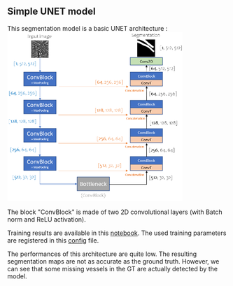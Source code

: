 ## **Simple UNET model** 
This segmentation model is a basic UNET architecture :    
<img src="https://github.com/DASILVAFARIATom/OASegmentation/blob/master/Images/SimpleUnet.png" width="400">

The block "ConvBlock" is made of two 2D convolutional layers (with Batch norm and ReLU activation).  
   
Training results are available in this [notebook](https://github.com/DASILVAFARIATom/OASegmentation/blob/master/SimpleUnet/main_ntbk.ipynb). The used training parameters are registered in this [config](https://github.com/DASILVAFARIATom/OASegmentation/blob/master/SimpleUnet/CONFIG.py) file.  
   
The performances of this architecture are quite low. The resulting segmentation maps are not as accurate as the ground truth. However, we can see that some missing vessels in the GT are actually detected by the model. 